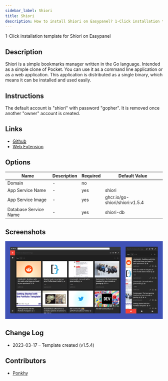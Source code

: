 ```yaml
---
sidebar_label: Shiori
title: Shiori
description: How to install Shiori on Easypanel? 1-Click installation template for Shiori on Easypanel
---
```


<!-- generated -->

1-Click installation template for Shiori on Easypanel

## Description

Shiori is a simple bookmarks manager written in the Go language. Intended as a simple clone of Pocket. You can use it as a command line application or as a web application. This application is distributed as a single binary, which means it can be installed and used easily.

## Instructions

The default account is "shiori" with password "gopher". It is removed once another "owner" account is created.

## Links

- [Github](https://github.com/go-shiori/shiori)
- [Web Extension](https://github.com/go-shiori/shiori-web-ext)

## Options

Name | Description | Required | Default Value
-|-|-|-
Domain | - | no | 
App Service Name | - | yes | shiori
App Service Image | - | yes | ghcr.io/go-shiori/shiori:v1.5.4
Database Service Name | - | yes | shiori-db

## Screenshots

![Shiori Screenshot](./assets/screenshot.png)

## Change Log

- 2023-03-17 – Template created (v1.5.4)

## Contributors

- [Ponkhy](https://github.com/Ponkhy)
